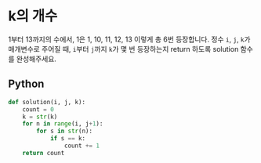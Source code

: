 # k의 개수
1부터 13까지의 수에서, 1은 1, 10, 11, 12, 13 이렇게 총 6번 등장합니다. 정수 `i`, `j`, `k`가 매개변수로 주어질 때, `i`부터 `j`까지 `k`가 몇 번 등장하는지 return 하도록 solution 함수를 완성해주세요.

## Python
```python
def solution(i, j, k):
    count = 0
    k = str(k)
    for n in range(i, j+1):
        for s in str(n):
            if s == k:
                count += 1
    return count
```